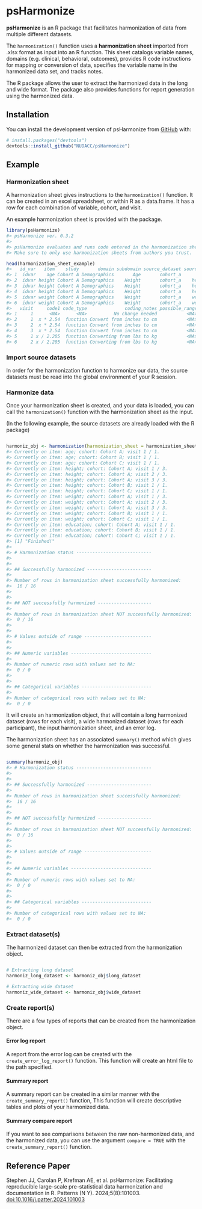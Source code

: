 
<!-- README.md is generated from README.Rmd. Please edit that file -->

# psHarmonize

<!-- badges: start -->
<!-- badges: end -->

**psHarmonize** is an R package that facilitates harmonization of data
from multiple different datasets.

The `harmonization()` function uses a **harmonization sheet** imported
from .xlsx format as input into an R function. This sheet catalogs
variable names, domains (e.g. clinical, behavioral, outcomes), provides
R code instructions for mapping or conversion of data, specifies the
variable name in the harmonized data set, and tracks notes.

The R package allows the user to extract the harmonized data in the long
and wide format. The package also provides functions for report
generation using the harmonized data.

## Installation

You can install the development version of psHarmonize from
[GitHub](https://github.com/) with:

``` r
# install.packages("devtools")
devtools::install_github("NUDACC/psHarmonize")
```

## Example

### Harmonization sheet

A harmonization sheet gives instructions to the `harmonization()`
function. It can be created in an excel spreadsheet, or within R as a
data.frame. It has a row for each combination of variable, cohort, and
visit.

An example harmonization sheet is provided with the package.

``` r
library(psHarmonize)
#> psHarmonize ver. 0.3.2
#> 
#> psHarmonize evaluates and runs code entered in the harmonization sheet.
#> Make sure to only use harmonization sheets from authors you trust.

head(harmonization_sheet_example)
#>   id_var   item    study       domain subdomain source_dataset source_item
#> 1  idvar    age Cohort A Demographics       Age       cohort_a         age
#> 2  idvar height Cohort A Demographics    Height       cohort_a    height_1
#> 3  idvar height Cohort A Demographics    Height       cohort_a    height_2
#> 4  idvar height Cohort A Demographics    Height       cohort_a    height_3
#> 5  idvar weight Cohort A Demographics    Weight       cohort_a    weight_1
#> 6  idvar weight Cohort A Demographics    Weight       cohort_a    weight_2
#>   visit     code1 code_type              coding_notes possible_range
#> 1     1      <NA>      <NA>          No change needed           <NA>
#> 2     1  x * 2.54  function Convert from inches to cm           <NA>
#> 3     2  x * 2.54  function Convert from inches to cm           <NA>
#> 4     3  x * 2.54  function Convert from inches to cm           <NA>
#> 5     1 x / 2.205  function Converting from lbs to kg           <NA>
#> 6     2 x / 2.205  function Converting from lbs to kg           <NA>
```

### Import source datasets

In order for the harmonization function to harmonize our data, the
source datasets must be read into the global environment of your R
session.

### Harmonize data

Once your harmonization sheet is created, and your data is loaded, you
can call the `harmonization()` function with the harmonization sheet as
the input.

(In the following example, the source datasets are already loaded with
the R package)

``` r

harmoniz_obj <- harmonization(harmonization_sheet = harmonization_sheet_example)
#> Currently on item: age; cohort: Cohort A; visit 1 / 1.
#> Currently on item: age; cohort: Cohort B; visit 1 / 1.
#> Currently on item: age; cohort: Cohort C; visit 1 / 1.
#> Currently on item: height; cohort: Cohort A; visit 1 / 3.
#> Currently on item: height; cohort: Cohort A; visit 2 / 3.
#> Currently on item: height; cohort: Cohort A; visit 3 / 3.
#> Currently on item: height; cohort: Cohort B; visit 1 / 1.
#> Currently on item: height; cohort: Cohort C; visit 1 / 1.
#> Currently on item: weight; cohort: Cohort A; visit 1 / 3.
#> Currently on item: weight; cohort: Cohort A; visit 2 / 3.
#> Currently on item: weight; cohort: Cohort A; visit 3 / 3.
#> Currently on item: weight; cohort: Cohort B; visit 1 / 1.
#> Currently on item: weight; cohort: Cohort C; visit 1 / 1.
#> Currently on item: education; cohort: Cohort A; visit 1 / 1.
#> Currently on item: education; cohort: Cohort B; visit 1 / 1.
#> Currently on item: education; cohort: Cohort C; visit 1 / 1.
#> [1] "Finished!"
#> 
#> # Harmonization status ----------------------------
#> 
#> 
#> ## Successfully harmonized ------------------------ 
#> 
#> Number of rows in harmonization sheet successfully harmonized:  
#>  16 / 16 
#> 
#> 
#> ## NOT successfully harmonized -------------------- 
#> 
#> Number of rows in harmonization sheet NOT successfully harmonized:  
#>  0 / 16 
#> 
#> 
#> # Values outside of range -------------------------
#> 
#> 
#> ## Numeric variables ------------------------------ 
#> 
#> Number of numeric rows with values set to NA:  
#>  0 / 0 
#> 
#> 
#> ## Categorical variables -------------------------- 
#> 
#> Number of categorical rows with values set to NA:  
#>  0 / 0
```

It will create an harmonization object, that will contain a long
harmonized dataset (rows for each visit), a wide harmonized dataset
(rows for each participant), the input harmonization sheet, and an error
log.

The harmonization sheet has an associated `summary()` method which gives
some general stats on whether the harmonization was successful.

``` r

summary(harmoniz_obj)
#> # Harmonization status ----------------------------
#> 
#> 
#> ## Successfully harmonized ------------------------ 
#> 
#> Number of rows in harmonization sheet successfully harmonized:  
#>  16 / 16 
#> 
#> 
#> ## NOT successfully harmonized -------------------- 
#> 
#> Number of rows in harmonization sheet NOT successfully harmonized:  
#>  0 / 16 
#> 
#> 
#> # Values outside of range -------------------------
#> 
#> 
#> ## Numeric variables ------------------------------ 
#> 
#> Number of numeric rows with values set to NA:  
#>  0 / 0 
#> 
#> 
#> ## Categorical variables -------------------------- 
#> 
#> Number of categorical rows with values set to NA:  
#>  0 / 0
```

### Extract dataset(s)

The harmonized dataset can then be extracted from the harmonization
object.

``` r

# Extracting long dataset
harmoniz_long_dataset <- harmoniz_obj$long_dataset

# Extracting wide dataset
harmoniz_wide_dataset <- harmoniz_obj$wide_dataset
```

### Create report(s)

There are a few types of reports that can be created from the
harmonization object.

#### Error log report

A report from the error log can be created with the
`create_error_log_report()` function. This function will create an html
file to the path specified.

#### Summary report

A summary report can be created in a similar manner with the
`create_summary_report()` function, This function will create
descriptive tables and plots of your harmonized data.

#### Summary compare report

If you want to see comparisons between the raw non-harmonized data, and
the harmonized data, you can use the argument `compare = TRUE` with the
`create_summary_report()` function.

## Reference Paper

Stephen JJ, Carolan P, Krefman AE, et al. psHarmonize: Facilitating
reproducible large-scale pre-statistical data harmonization and
documentation in R. Patterns (N Y). 2024;5(8):101003.
<doi:10.1016/j.patter.2024.101003>
